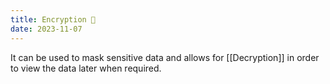 ```yaml
---
title: Encryption 🔐
date: 2023-11-07
---
```

It can be used to mask sensitive data and allows for [[Decryption]] in order to view the data later when required.